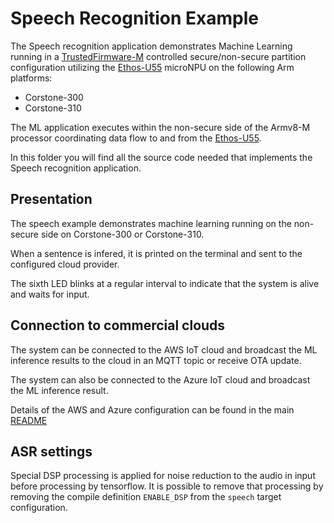 # Speech Recognition Example

The Speech recognition application demonstrates Machine Learning running in a [TrustedFirmware-M](https://www.trustedfirmware.org/projects/tf-m/) controlled secure/non-secure partition configuration utilizing the [Ethos-U55](https://www.arm.com/products/silicon-ip-cpu/ethos/ethos-u55) microNPU on the following Arm platforms:
* Corstone-300
* Corstone-310

The ML application executes within the non-secure side of the Armv8-M processor coordinating data flow to and from the [Ethos-U55](https://www.arm.com/products/silicon-ip-cpu/ethos/ethos-u55).

In this folder you will find all the source code needed that implements the Speech recognition application.

## Presentation

The speech example demonstrates machine learning running on the non-secure side on Corstone-300 or Corstone-310.

When a sentence is infered, it is printed on the terminal and sent to the configured cloud provider.

The sixth LED blinks at a regular interval to indicate that the system is alive and waits for input.

## Connection to commercial clouds

The system can be connected to the AWS IoT cloud and broadcast the ML inference results
to the cloud in an MQTT topic or receive OTA update.

The system can also be connected to the Azure IoT cloud and broadcast the ML inference result.

Details of the AWS and Azure configuration can be found in the main [README](../../README.md)

## ASR settings

Special DSP processing is applied for noise reduction to the audio in input before processing by tensorflow.
It is possible to remove that processing by removing the compile definition `ENABLE_DSP` from the `speech` target configuration.
